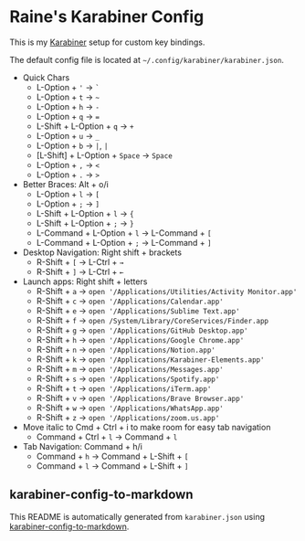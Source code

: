 # Raine's Karabiner Config

This is my [Karabiner](https://karabiner-elements.pqrs.org) setup for custom key bindings.

The default config file is located at `~/.config/karabiner/karabiner.json`.

- Quick Chars
  - L-Option + `'` → `` ` ``
  - L-Option + `t` → `~`
  - L-Option + `h` → `-`
  - L-Option + `q` → `=`
  - L-Shift + L-Option + `q` → `+`
  - L-Option + `u` → `_`
  - L-Option + `b` → `|`, `|`
  - [L-Shift] + L-Option + `Space` → `Space`
  - L-Option + `,` → `<`
  - L-Option + `.` → `>`
- Better Braces: Alt + o/i
  - L-Option + `l` → `[`
  - L-Option + `;` → `]`
  - L-Shift + L-Option + `l` → `{`
  - L-Shift + L-Option + `;` → `}`
  - L-Command + L-Option + `l` → L-Command + `[`
  - L-Command + L-Option + `;` → L-Command + `]`
- Desktop Navigation: Right shift + brackets
  - R-Shift + `[` → L-Ctrl + `→`
  - R-Shift + `]` → L-Ctrl + `←`
- Launch apps: Right shift + letters
  - R-Shift + `a` → `open '/Applications/Utilities/Activity Monitor.app'`
  - R-Shift + `c` → `open '/Applications/Calendar.app'`
  - R-Shift + `e` → `open '/Applications/Sublime Text.app'`
  - R-Shift + `f` → `open /System/Library/CoreServices/Finder.app`
  - R-Shift + `g` → `open '/Applications/GitHub Desktop.app'`
  - R-Shift + `h` → `open '/Applications/Google Chrome.app'`
  - R-Shift + `n` → `open '/Applications/Notion.app'`
  - R-Shift + `k` → `open '/Applications/Karabiner-Elements.app'`
  - R-Shift + `m` → `open '/Applications/Messages.app'`
  - R-Shift + `s` → `open '/Applications/Spotify.app'`
  - R-Shift + `t` → `open '/Applications/iTerm.app'`
  - R-Shift + `v` → `open '/Applications/Brave Browser.app'`
  - R-Shift + `w` → `open '/Applications/WhatsApp.app'`
  - R-Shift + `z` → `open '/Applications/zoom.us.app'`
- Move italic to Cmd + Ctrl + i to make room for easy tab navigation
  - Command + Ctrl + `l` → Command + `l`
- Tab Navigation: Command + h/i
  - Command + `h` → Command + L-Shift + `[`
  - Command + `l` → Command + L-Shift + `]`


## karabiner-config-to-markdown

This README is automatically generated from `karabiner.json` using [karabiner-config-to-markdown](https://github.com/raineorshine/karabiner-config-to-markdown).


